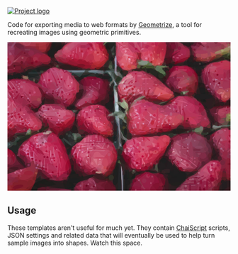 [![Project logo](https://github.com/Tw1ddle/geometrize-web-export/blob/master/screenshots/logo.png?raw=true "Geometrize Web Export - recreating images as geometric shapes logo")](https://github.com/Tw1ddle/geometrize-lib)

Code for exporting media to web formats by [Geometrize](https://github.com/Tw1ddle/geometrize-lib), a tool for recreating images using geometric primitives.

[![Geometrized Strawberries](https://github.com/Tw1ddle/geometrize-templates/blob/master/screenshots/strawberries.jpg?raw=true "Geometrized Strawberries")](http://www.samcodes.co.uk/project/geometrize-templates/)

## Usage

These templates aren't useful for much yet. They contain [ChaiScript](https://github.com/ChaiScript/ChaiScript) scripts, JSON settings and related data that will eventually be used to help turn sample images into shapes. Watch this space.